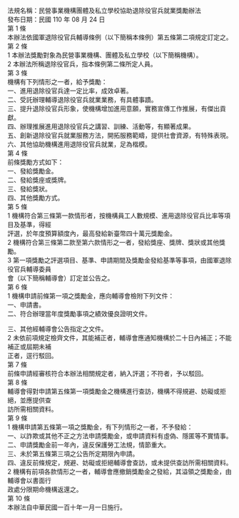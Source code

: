 法規名稱：民營事業機構團體及私立學校協助退除役官兵就業獎勵辦法  
發布日期：民國 110 年 08 月 24 日  
第 1 條  
本辦法依國軍退除役官兵輔導條例（以下簡稱本條例）第五條第二項規定訂定之。  
第 2 條  
1 本辦法獎勵對象為民營事業機構、團體及私立學校（以下簡稱機構）。  
2 本辦法所稱退除役官兵，指本條例第二條所定人員。  
第 3 條  
機構有下列情形之一者，給予獎勵：  
一、進用退除役官兵達一定比率，成效卓著。  
二、受託辦理輔導退除役官兵就業業務，有具體事蹟。  
三、提升退除役官兵形象，使機構增加進用意願，實務宣傳工作推展，有傑出貢獻。  
四、辦理推展進用退除役官兵之講習、訓練、活動等，有顯著成果。  
五、創新退除役官兵就業服務方法，開拓服務範疇，提供社會資源，有特殊表現。  
六、其他協助機構進用退除役官兵就業，足為楷模。  
第 4 條  
前條獎勵方式如下：  
一、發給獎勵金。  
二、發給獎座或獎牌。  
三、發給獎狀。  
四、其他獎勵方式。  
第 5 條  
1 機構符合第三條第一款情形者，按機構員工人數規模、進用退除役官兵比率等項目及基準，得經  
評選，於年度預算額度內，最高發給新臺幣四十萬元獎勵金。  
2 機構符合第三條第二款至第六款情形之一者，發給獎座、獎牌、獎狀或其他獎勵。  
3 第一項獎勵之評選項目、基準、申請期間及獎勵金發給基準等事項，由國軍退除役官兵輔導委員  
會（以下簡稱輔導會）訂定並公告之。  
第 6 條  
1 機構申請前條第一項之獎勵金，應向輔導會檢附下列文件：  
一、申請書。  
二、符合辦理當年度獎勵事項之績效優良證明文件。  


三、其他經輔導會公告指定之文件。  
2 未依前項規定檢齊文件，其能補正者，輔導會應通知機構於二十日內補正；不能補正或屆期未補  
正者，逕行駁回。  
第 7 條  
前條申請經審核符合本辦法相關規定者，納入評選；不符者，予以駁回。  
第 8 條  
輔導會得對申請第五條第一項獎勵金之機構進行查訪，機構不得規避、妨礙或拒絕，並應提供查  
訪所需相關資料。  
第 9 條  
1 機構申請第五條第一項之獎勵金，有下列情形之一者，不予發給：  
一、以詐欺或其他不正之方法申請獎勵金，或申請資料有虛偽、隱匿等不實情事。  
二、申請獎勵金前一年內，違反保護勞工法規，情節重大。  
三、未於第五條第三項之公告所定期限內申請。  
四、違反前條規定，規避、妨礙或拒絕輔導會查訪，或未提供查訪所需相關資料。  
2 機構有前項各款情形之一者，輔導會應撤銷獎勵金之發給，其溢領之獎勵金，由輔導會以書面行  
政處分限期命機構返還之。  
第 10 條  
本辦法自中華民國一百十年一月一日施行。  


